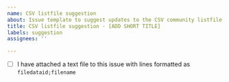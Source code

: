 ```yaml
---
name: CSV listfile suggestion
about: Issue template to suggest updates to the CSV community listfile
title: CSV listfile suggestion - [ADD SHORT TITLE]
labels: suggestion
assignees: ''

---
```


* [ ] I have attached a text file to this issue with lines formatted as `filedataid;filename`
